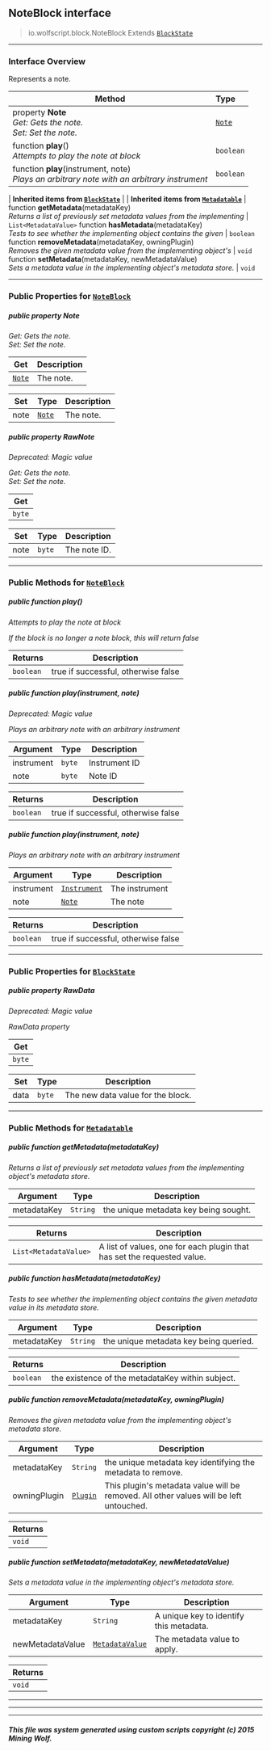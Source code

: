 ## NoteBlock __interface__

>io.wolfscript.block.NoteBlock
>Extends [`BlockState`](BlockState.md)

---

### Interface Overview

Represents a note.

Method | Type   
--- | :--- 
  property __Note__ <br> _Get: Gets the note.<br>Set: Set the note._ | [`Note`](../Note.md)
 function __play__() <br> _Attempts to play the note at block_ | `boolean`
 function __play__(instrument, note) <br> _Plays an arbitrary note with an arbitrary instrument_ | `boolean`
 |
__Inherited items from [`BlockState`](BlockState.md)__ |
 |
__Inherited items from [`Metadatable`](../metadata/Metadatable.md)__ |
 function __getMetadata__(metadataKey) <br> _Returns a list of previously set metadata values from the implementing_ | `List<MetadataValue>`
 function __hasMetadata__(metadataKey) <br> _Tests to see whether the implementing object contains the given_ | `boolean`
 function __removeMetadata__(metadataKey, owningPlugin) <br> _Removes the given metadata value from the implementing object's_ | `void`
 function __setMetadata__(metadataKey, newMetadataValue) <br> _Sets a metadata value in the implementing object's metadata store._ | `void`







---


### Public Properties for [`NoteBlock`](NoteBlock.md)

##### <a id='note'></a>public   property __Note__

_Get: Gets the note.<br>Set: Set the note._

Get | Description
--- | --- 
[`Note`](../Note.md) | The note.

Set | Type | Description  
--- | --- | --- 
note | [`Note`](../Note.md) | The note.


##### <a id='rawnote'></a>public   property __RawNote__
_Deprecated: Magic value_

_Get: Gets the note.<br>Set: Set the note._

Get | 
--- | 
`byte` |

Set | Type | Description  
--- | --- | --- 
note | `byte` | The note ID.


---

### Public Methods for [`NoteBlock`](NoteBlock.md)

##### <a id='play'></a>public  function __play__()

_Attempts to play the note at block <p> If the block is no longer a note block, this will return false_

Returns | Description
--- | --- 
`boolean` | true if successful, otherwise false


##### <a id='play'></a>public  function __play__(instrument, note)
_Deprecated: Magic value_

_Plays an arbitrary note with an arbitrary instrument_

Argument | Type | Description  
--- | --- | --- 
instrument | `byte` | Instrument ID
note | `byte` | Note ID

Returns | Description
--- | --- 
`boolean` | true if successful, otherwise false


##### <a id='play'></a>public  function __play__(instrument, note)

_Plays an arbitrary note with an arbitrary instrument_

Argument | Type | Description  
--- | --- | --- 
instrument | [`Instrument`](../Instrument.md) | The instrument
note | [`Note`](../Note.md) | The note

Returns | Description
--- | --- 
`boolean` | true if successful, otherwise false


---

### Public Properties for [`BlockState`](BlockState.md)

##### <a id='rawdata'></a>public   property __RawData__
_Deprecated: Magic value_

_RawData property_

Get | 
--- | 
`byte` |

Set | Type | Description  
--- | --- | --- 
data | `byte` | The new data value for the block.


---

### Public Methods for [`Metadatable`](../metadata/Metadatable.md)

##### <a id='getmetadata'></a>public  function __getMetadata__(metadataKey)

_Returns a list of previously set metadata values from the implementing object's metadata store._

Argument | Type | Description  
--- | --- | --- 
metadataKey | `String` | the unique metadata key being sought.

Returns | Description
--- | --- 
`List<MetadataValue>` | A list of values, one for each plugin that has set the requested value.


##### <a id='hasmetadata'></a>public  function __hasMetadata__(metadataKey)

_Tests to see whether the implementing object contains the given metadata value in its metadata store._

Argument | Type | Description  
--- | --- | --- 
metadataKey | `String` | the unique metadata key being queried.

Returns | Description
--- | --- 
`boolean` | the existence of the metadataKey within subject.


##### <a id='removemetadata'></a>public  function __removeMetadata__(metadataKey, owningPlugin)

_Removes the given metadata value from the implementing object's metadata store._

Argument | Type | Description  
--- | --- | --- 
metadataKey | `String` | the unique metadata key identifying the metadata to remove.
owningPlugin | [`Plugin`](../plugin/Plugin.md) | This plugin's metadata value will be removed. All other values will be left untouched.

Returns | 
--- | 
`void` |


##### <a id='setmetadata'></a>public  function __setMetadata__(metadataKey, newMetadataValue)

_Sets a metadata value in the implementing object's metadata store._

Argument | Type | Description  
--- | --- | --- 
metadataKey | `String` | A unique key to identify this metadata.
newMetadataValue | [`MetadataValue`](../metadata/MetadataValue.md) | The metadata value to apply.

Returns | 
--- | 
`void` |


---


---


---


##### This file was system generated using custom scripts copyright (c) 2015 Mining Wolf.
	

